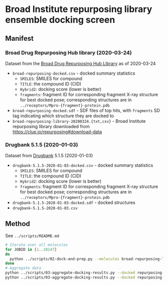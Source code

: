 # Broad Institute repurposing library ensemble docking screen

## Manifest

### Broad Drug Repurposing Hub library (2020-03-24)

Dataset from the [Broad Drug Repurposing Hub Library](https://clue.io/repurposing) as of 2020-03-24

* `broad-repurposing-docked.csv` - docked summary statistics
  * `SMILES`: SMILES for compound
  * `TITLE`: the compound ID (CID)
  * `Hybrid2`: docking score (lower is better)
  * `fragments`: fragment ID for corresponding fragment X-ray structure for best docked pose; corresponding structures are in `../receptors/Mpro-{fragment}-protein.pdb`
* `broad-repurposing-docked.sdf` - SDF files of top hits, with `fragments` SD tag indicating which structure they are docked to
* `broad-repurposing-library-20200324.{txt,csv}` - Broad Institute repurposing library downloaded from https://clue.io/repurposing#download-data

### Drugbank 5.1.5 (2020-01-03)

Dataset from [Drugbank](https://www.drugbank.ca/releases/latest#structures) 5.1.5 (2020-01-03)

* `drugbank-5.1.5-2020-01-03-docked.csv` - docked summary statistics
  * `SMILES`: SMILES for compound
  * `TITLE`: the compound ID (CID)
  * `Hybrid2`: docking score (lower is better)
  * `fragments`: fragment ID for corresponding fragment X-ray structure for best docked pose; corresponding structures are in `../receptors/Mpro-{fragment}-protein.pdb`
* `drugbank-5.1.5-2020-01-03-docked.sdf` - docked structures
* `drugbank-5.1.5-2020-01-03.csv`

## Method

See `../scripts/README.md`

```bash
# Iterate over all molecules
for JOBID in {1..10147}
do
  python ../scripts/02-dock-and-prep.py --molecules broad-repurposing-library-20200324.csv --receptors ../receptors --output repurposing-screen-docked --index $JOBID
done
# Aggregate data
python ../scripts/03-aggregate-docking-results.py --docked repurposing-screen-docked --output broad-repurposing-docked.csv --clean
python ../scripts/03-aggregate-docking-results.py --docked repurposing-screen-docked --output broad-repurposing-docked.sdf
```
